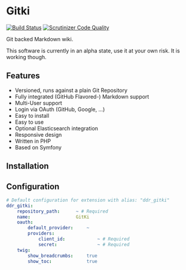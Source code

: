 Gitki
=====

[![Build Status](https://travis-ci.org/dontdrinkandroot/gitki.php.svg?branch=master)](https://travis-ci.org/dontdrinkandroot/gitki.php)
[![Scrutinizer Code Quality](https://scrutinizer-ci.com/g/dontdrinkandroot/gitki.php/badges/quality-score.png?b=master)](https://scrutinizer-ci.com/g/dontdrinkandroot/gitki.php/?branch=master)

Git backed Markdown wiki.

This software is currently in an alpha state, use it at your own risk. It is working though.

Features
--------

* Versioned, runs against a plain Git Repository
* Fully integrated (GitHub Flavored-) Markdown support
* Multi-User support
* Login via OAuth (GitHub, Google, ...)
* Easy to install
* Easy to use
* Optional Elasticsearch integration
* Responsive design
* Written in PHP
* Based on Symfony

Installation
------------

Configuration
-------------

``` yaml
# Default configuration for extension with alias: "ddr_gitki"
ddr_gitki:
    repository_path:      ~ # Required
    name:                 GitKi
    oauth:
        default_provider:     ~
        providers:
            client_id:            ~ # Required
            secret:               ~ # Required
    twig:
        show_breadcrumbs:     true
        show_toc:             true
```